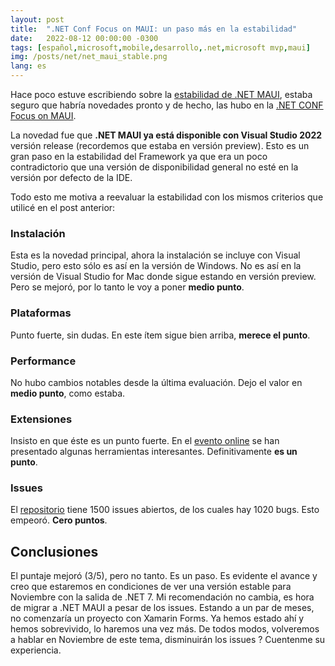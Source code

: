 ```yaml
---
layout: post
title:  ".NET Conf Focus on MAUI: un paso más en la estabilidad"
date:   2022-08-12 00:00:00 -0300
tags: [español,microsoft,mobile,desarrollo,.net,microsoft mvp,maui]
img: /posts/net/net_maui_stable.png
lang: es
---
```


Hace poco estuve escribiendo sobre la [estabilidad de .NET MAUI](https://sebaleoperez.github.io/net-maui-es-estable/), estaba seguro que habría novedades pronto y de hecho, las hubo en la [.NET CONF Focus on MAUI](https://www.youtube.com/watch?v=vc22hoUorzA).

La novedad fue que **.NET MAUI ya está disponible con Visual Studio 2022** versión release (recordemos que estaba en versión preview). Esto es un gran paso en la estabilidad del Framework ya que era un poco contradictorio que una versión de disponibilidad general no esté en la versión por defecto de la IDE.

Todo esto me motiva a reevaluar la estabilidad con los mismos criterios que utilicé en el post anterior:

### Instalación

Esta es la novedad principal, ahora la instalación se incluye con Visual Studio, pero esto sólo es así en la versión de Windows. No es así en la versión de Visual Studio for Mac donde sigue estando en versión preview. Pero se mejoró, por lo tanto le voy a poner **medio punto**.

### Plataformas
Punto fuerte, sin dudas. En este ítem sigue bien arriba, **merece el punto**.

### Performance

No hubo cambios notables desde la última evaluación. Dejo el valor en **medio punto**, como estaba.

### Extensiones

Insisto en que éste es un punto fuerte. En el [evento online](https://www.youtube.com/watch?v=vc22hoUorzA) se han presentado algunas herramientas interesantes. Definitivamente **es un punto**.

### Issues

El [repositorio](https://github.com/dotnet/maui/labels/t%2Fbug) tiene 1500 issues abiertos, de los cuales hay 1020 bugs. Esto empeoró. **Cero puntos**.

## Conclusiones

El puntaje mejoró (3/5), pero no tanto. Es un paso. Es evidente el avance y creo que estaremos en condiciones de ver una versión estable para Noviembre con la salida de .NET 7. Mi recomendación no cambia, es hora de migrar a .NET MAUI a pesar de los issues. Estando a un par de meses, no comenzaría un proyecto con Xamarin Forms. Ya hemos estado ahí y hemos sobrevivido, lo haremos una vez más. De todos modos, volveremos a hablar en Noviembre de este tema, disminuirán los issues ? Cuentenme su experiencia.
